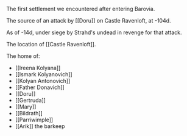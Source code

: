 The first settlement we encountered after entering Barovia.

The source of an attack by [[Doru]] on Castle Ravenloft, at -104d.

As of -14d, under siege by Strahd's undead in revenge for that attack.

The location of [[Castle Ravenloft]].

The home of:
 - [[Ireena Kolyana]]
 - [[Ismark Kolyanovich]]
 - [[Kolyan Antonovich]]
 - [[Father Donavich]]
 - [[Doru]]
 - [[Gertruda]]
 - [[Mary]]
 - [[Bildrath]]
 - [[Parriwimple]]
 - [[Arik]] the barkeep